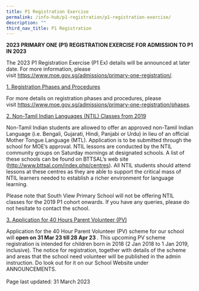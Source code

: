 ```yaml
---
title: P1 Registration Exercise
permalink: /info-hub/p1-registration/p1-registration-exercise/
description: ""
third_nav_title: P1 Registration
---
```

<p><strong>2023 PRIMARY ONE (P1) REGISTRATION EXERCISE FOR ADMISSION TO P1 IN 2023</strong></p>
<p>The 2023 P1 Registration Exercise (P1 Ex) details will be announced at later date. For more information, please visit&nbsp;<a href="https://www.moe.gov.sg/admissions/primary-one-registration/" rel="noopener">https://www.moe.gov.sg/admissions/primary-one-registration/</a>.</p>
<p><u>1. Registration Phases and Procedures</u></p>
<p>For more details on registration phases and procedures, please visit&nbsp;<a href="https://www.moe.gov.sg/admissions/primary-one-registration/phases"><u>https://www.moe.gov.sg/admissions/primary-one-registration/phases</u></a>.</p>
<p><u>2. Non-Tamil Indian Languages (NTIL)&nbsp;Classes from 2019</u></p>
<p>Non-Tamil Indian students are allowed to offer an approved non-Tamil Indian Language (i.e. Bengali, Gujarati, Hindi, Panjabi or Urdu) in lieu of an official Mother Tongue Language (MTL).&nbsp;Application is to be submitted through the school for MOE’s approval.&nbsp;NTIL lessons are conducted by the NTIL community groups on Saturday mornings at designated schools. A list of these schools can be found on BTTSAL’s web site (<a href="http://www.bttsal.com/index.php/centres"><u>http://www.bttsal.com/index.php/centres</u></a>). All NTIL students should attend lessons at these centres as they are able to support the critical mass of NTIL learners needed to establish a richer environment for language learning.&nbsp;</p>
<p>Please note that South View Primary School will not be offering NTIL classes for the 2019 P1 cohort onwards. If you have any queries, please do not hesitate to contact the school.</p>
<p><u>3. Application for 40 Hours Parent Volunteer (PV)</u></p>
<p>Application for the 40 Hour Parent Volunteer (PV) scheme for our school will <strong>open on 31 Mar 23 till 28 Apr 23 </strong>. This upcoming PV scheme registration is intended for children born in 2018 (2 Jan 2018 to 1 Jan 2019, inclusive). The notice for registration, together with details of the scheme and areas that the school need volunteer will be published in the admin instruction. Do look out for it on our School Website under ANNOUNCEMENTS.<br><br>Page last updated: 31 March 2023</p>